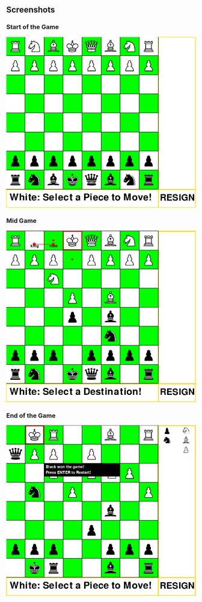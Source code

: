

## Screenshots

### Start of the Game
![Start of the Game](https://raw.githubusercontent.com/ruthvik889/my-chess-game/refs/heads/main/Screenshots/Start_screen.png)

### Mid Game
![Mid Game](https://raw.githubusercontent.com/ruthvik889/my-chess-game/refs/heads/main/Screenshots/castle_screen.png)

### End of the Game
![Game Over Screen](https://raw.githubusercontent.com/ruthvik889/my-chess-game/refs/heads/main/Screenshots/gameover_screen.png)
